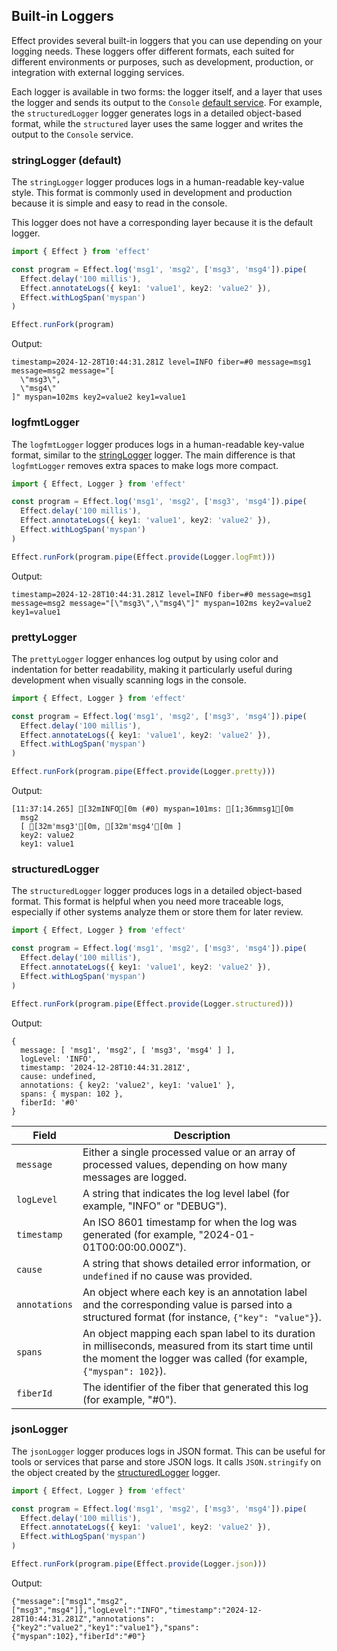 ## Built-in Loggers

Effect provides several built-in loggers that you can use depending on your logging needs. These loggers offer different formats, each suited for different environments or purposes, such as development, production, or integration with external logging services.

Each logger is available in two forms: the logger itself, and a layer that uses the logger and sends its output to the `Console` [default service](/docs/requirements-management/default-services/). For example, the `structuredLogger` logger generates logs in a detailed object-based format, while the `structured` layer uses the same logger and writes the output to the `Console` service.

### stringLogger (default)

The `stringLogger` logger produces logs in a human-readable key-value style. This format is commonly used in development and production because it is simple and easy to read in the console.

This logger does not have a corresponding layer because it is the default logger.

```ts twoslash
import { Effect } from 'effect'

const program = Effect.log('msg1', 'msg2', ['msg3', 'msg4']).pipe(
  Effect.delay('100 millis'),
  Effect.annotateLogs({ key1: 'value1', key2: 'value2' }),
  Effect.withLogSpan('myspan')
)

Effect.runFork(program)
```

Output:

```ansi showLineNumbers=false
timestamp=2024-12-28T10:44:31.281Z level=INFO fiber=#0 message=msg1 message=msg2 message="[
  \"msg3\",
  \"msg4\"
]" myspan=102ms key2=value2 key1=value1
```

### logfmtLogger

The `logfmtLogger` logger produces logs in a human-readable key-value format, similar to the [stringLogger](#stringlogger-default) logger. The main difference is that `logfmtLogger` removes extra spaces to make logs more compact.

```ts twoslash
import { Effect, Logger } from 'effect'

const program = Effect.log('msg1', 'msg2', ['msg3', 'msg4']).pipe(
  Effect.delay('100 millis'),
  Effect.annotateLogs({ key1: 'value1', key2: 'value2' }),
  Effect.withLogSpan('myspan')
)

Effect.runFork(program.pipe(Effect.provide(Logger.logFmt)))
```

Output:

```ansi showLineNumbers=false
timestamp=2024-12-28T10:44:31.281Z level=INFO fiber=#0 message=msg1 message=msg2 message="[\"msg3\",\"msg4\"]" myspan=102ms key2=value2 key1=value1
```

### prettyLogger

The `prettyLogger` logger enhances log output by using color and indentation for better readability, making it particularly useful during development when visually scanning logs in the console.

```ts twoslash
import { Effect, Logger } from 'effect'

const program = Effect.log('msg1', 'msg2', ['msg3', 'msg4']).pipe(
  Effect.delay('100 millis'),
  Effect.annotateLogs({ key1: 'value1', key2: 'value2' }),
  Effect.withLogSpan('myspan')
)

Effect.runFork(program.pipe(Effect.provide(Logger.pretty)))
```

Output:

```ansi showLineNumbers=false
[11:37:14.265] [32mINFO[0m (#0) myspan=101ms: [1;36mmsg1[0m
  msg2
  [ [32m'msg3'[0m, [32m'msg4'[0m ]
  key2: value2
  key1: value1
```

### structuredLogger

The `structuredLogger` logger produces logs in a detailed object-based format. This format is helpful when you need more traceable logs, especially if other systems analyze them or store them for later review.

```ts twoslash
import { Effect, Logger } from 'effect'

const program = Effect.log('msg1', 'msg2', ['msg3', 'msg4']).pipe(
  Effect.delay('100 millis'),
  Effect.annotateLogs({ key1: 'value1', key2: 'value2' }),
  Effect.withLogSpan('myspan')
)

Effect.runFork(program.pipe(Effect.provide(Logger.structured)))
```

Output:

```ansi showLineNumbers=false
{
  message: [ 'msg1', 'msg2', [ 'msg3', 'msg4' ] ],
  logLevel: 'INFO',
  timestamp: '2024-12-28T10:44:31.281Z',
  cause: undefined,
  annotations: { key2: 'value2', key1: 'value1' },
  spans: { myspan: 102 },
  fiberId: '#0'
}
```

| Field         | Description                                                                                                                                                              |
| ------------- | ------------------------------------------------------------------------------------------------------------------------------------------------------------------------ |
| `message`     | Either a single processed value or an array of processed values, depending on how many messages are logged.                                                              |
| `logLevel`    | A string that indicates the log level label (for example, "INFO" or "DEBUG").                                                                                            |
| `timestamp`   | An ISO 8601 timestamp for when the log was generated (for example, "2024-01-01T00:00:00.000Z").                                                                          |
| `cause`       | A string that shows detailed error information, or `undefined` if no cause was provided.                                                                                 |
| `annotations` | An object where each key is an annotation label and the corresponding value is parsed into a structured format (for instance, `{"key": "value"}`).                       |
| `spans`       | An object mapping each span label to its duration in milliseconds, measured from its start time until the moment the logger was called (for example, `{"myspan": 102}`). |
| `fiberId`     | The identifier of the fiber that generated this log (for example, "#0").                                                                                                 |

### jsonLogger

The `jsonLogger` logger produces logs in JSON format. This can be useful for tools or services that parse and store JSON logs.
It calls `JSON.stringify` on the object created by the [structuredLogger](#structuredlogger) logger.

```ts twoslash
import { Effect, Logger } from 'effect'

const program = Effect.log('msg1', 'msg2', ['msg3', 'msg4']).pipe(
  Effect.delay('100 millis'),
  Effect.annotateLogs({ key1: 'value1', key2: 'value2' }),
  Effect.withLogSpan('myspan')
)

Effect.runFork(program.pipe(Effect.provide(Logger.json)))
```

Output:

```ansi showLineNumbers=false
{"message":["msg1","msg2",["msg3","msg4"]],"logLevel":"INFO","timestamp":"2024-12-28T10:44:31.281Z","annotations":{"key2":"value2","key1":"value1"},"spans":{"myspan":102},"fiberId":"#0"}
```
